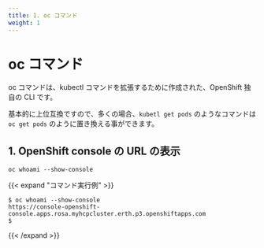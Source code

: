```yaml
---
title: 1. oc コマンド 
weight: 1
---
```


# oc コマンド

oc コマンドは、kubectl コマンドを拡張するために作成された、OpenShift 独自の CLI です。

基本的に上位互換ですので、多くの場合、`kubetl get pods` のようなコマンドは `oc get pods` のように置き換える事ができます。

## 1. OpenShift console の URL の表示


```tpl
oc whoami --show-console
```

{{< expand "コマンド実行例" >}}

```tpl
$ oc whoami --show-console
https://console-openshift-console.apps.rosa.myhcpcluster.erth.p3.openshiftapps.com
$ 
```
{{< /expand >}}

